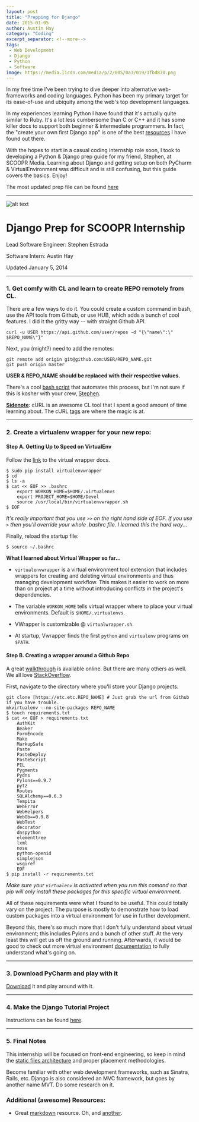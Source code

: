 ```yaml
---
layout: post
title: "Prepping for Django"
date: 2015-01-05
author: Austin Hay
category: "Coding"
excerpt_separator: <!--more-->
tags:
 - Web Development
 - Django
 - Python
 - Software
image: https://media.licdn.com/media/p/2/005/0a3/019/1fbd870.png
---
```


In my free time I've been trying to dive deeper into alternative web-frameworks and coding languages. Python has been my primary target for its ease-of-use and ubiquity among the web's top development languages. 

<!--more-->

In my experiences learning Python I have found that it's actually quite similar to Ruby. It's a lot less cumbersome than C or C++ and it has some killer docs to support both beginner &amp; intermediate programmers. In fact, the "create your own first Django app" is one of the best [resources](https://docs.djangoproject.com/en/1.7/intro/tutorial01/) I have found out there.

With the hopes to start in a casual coding internship role soon, I took to developing a Python &amp; Django prep guide for my friend, Stephen, at SCOOPR Media. Learning about Django and getting setup on both PyCharm &amp; VirtualEnvironment was difficult and is still confusing, but this guide covers the basics. Enjoy!

The most updated prep file can be found [here](https://github.com/AustinHay/django_tutorial/blob/master/django_prep.md)

---

![alt text](https://media.licdn.com/media/p/2/005/0a3/019/1fbd870.png)

Django Prep for SCOOPR Internship
=================================

Lead Software Engineer: Stephen Estrada

Software Intern: Austin Hay

Updated January 5, 2014

---

### 1. Get comfy with CL and learn to create REPO remotely from CL. ###

There are a few ways to do it. You could create a custom command in bash, use the API tools from Github, or use HUB, which adds a bunch of cool features. I did it the gritty way -- with straight Github API.

    curl -u USER https://api.github.com/user/repos -d "{\"name\":\" $REPO_NAME\"}"


Next, you (might?) need to add the remotes:

    git remote add origin git@github.com:USER/REPO_NAME.git
    git push origin master

**USER &amp; REPO_NAME should be replaced with their respective values.**

There's a cool [bash script](https://gist.github.com/robwierzbowski/5430952) that automates this process, but I'm not sure if this is kosher with your crew, [Stephen](https://github.com/stcrestrada).

<u><b>Sidenote</b></u>: cURL is an awesome CL tool that I spent a good amount of time learning about. The cURL [tags](http://curl.haxx.se/docs/manpage.html) are where the magic is at.

---

### 2. Create a virtualenv wrapper for your new repo:

#### Step A. Getting Up to Speed on VirtualEnv ####

Follow the [link](http://virtualenvwrapper.readthedocs.org/en/latest/) to the virtual wrapper docs.

    $ sudo pip install virtualenvwrapper
    $ cd
    $ ls -a
    $ cat << EOF >> .bashrc 
    	export WORKON_HOME=$HOME/.virtualenvs
    	export PROJECT_HOME=$HOME/Devel
    	source /usr/local/bin/virtualenvwrapper.sh
    $ EOF

*It's really important that you use ```>>``` on the right hand side of EOF. If you use ```>``` then you'll override your whole .bashrc file. I learned this the hard way...*

Finally, reload the startup file:

    $ source ~/.bashrc

**What I learned about Virtual Wrapper so far...**

* ```virtualenvwrapper``` is a virtual environment tool extension that includes wrappers for creating and deleting virtual environments and thus managing development workflow. This makes it easier to work on more than on project at a time without introducing conflicts in the project's dependencies.

* The variable ```WORKON_HOME``` tells virtual wrapper where to place your virtual environments. Default is ```$HOME/.virtualenvs```. 

* VWrapper is customizable @ ```virtualwrapper.sh```.

* At startup, Vwrapper finds the first ```python``` and ```virtualenv``` programs on ```$PATH```. 

#### Step B. Creating a wrapper around a Github Repo ####

A great [walkthrough](https://github.com/zookeepr/zookeepr/wiki/Creating-a-Development-Environment-with-pip-and-virtualenv) is available online. But there are many others as well. We all love [StackOverflow](http://stackoverflow.com/).

First, navigate to the directory where you'll store your Django projects.

    git clone [https://etc.etc.REPO_NAME] # Just grab the url from Github if you have trouble.
    mkvirtualenv --no-site-packages REPO_NAME
    $ touch requirements.txt
    $ cat << EOF > requirements.txt
        AuthKit
        Beaker
        FormEncode
        Mako
        MarkupSafe
        Paste
        PasteDeploy
        PasteScript
        PIL
        Pygments
        Pydns
        Pylons==0.9.7
        pytz
        Routes
        SQLAlchemy==0.6.3
        Tempita
        WebError
        WebHelpers
        WebOb==0.9.8
        WebTest
        decorator
        dnspython
        elementtree
        lxml
        nose
        python-openid
        simplejson
        wsgiref 
        EOF
    $ pip install -r requirements.txt 

*Make sure your ```virtualenv``` is activated when you run this comand so that pip will only install these packages for this specific virtual environment.*

All of these requirements were what I found to be useful. This could totally vary on the project. The purpose is mostly to demonstrate how to load custom packages into a virtual environment for use in further development.

Beyond this, there's so much more that I don't fully understand about virtual environment; this includes Pylons and a bunch of other stuff. At the very least this will get us off the ground and running. Afterwards, it would be good to check out more virtual environment [documentation](http://virtualenvwrapper.readthedocs.org/en/latest/index.html) to fully understand what's going on.

---

### 3. Download PyCharm and play with it ###

[Download](https://www.jetbrains.com/pycharm/download/) it and play around with it.

---

### 4. Make the Django Tutorial Project ###

Instructions can be found [here](https://docs.djangoproject.com/en/1.7/intro/tutorial01/).

---

### 5. Final Notes ###

This internship will be focused on front-end engineering, so keep in mind the [static files architecture](https://docs.djangoproject.com/en/1.7/howto/static-files/) and proper placement methodologies.

Become familiar with other web development frameworks, such as Sinatra, Rails, etc. Django is also considered an MVC framework, but goes by another name MVT. Do some research on it.  

### Additional (awesome) Resources: ###

* Great [markdown](https://github.com/adam-p/markdown-here/wiki/Markdown-Cheatsheet) resource. Oh, and [another](http://nestacms.com/docs/creating-content/markdown-cheat-sheet).